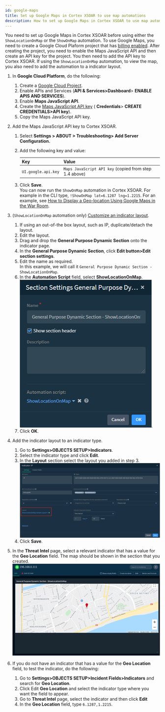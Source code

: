 ```yaml
---
id: google-maps
title: Set up Google Maps in Cortex XSOAR to use map automations
description: How to set up Google Maps in Cortex XSOAR to use map automations.
---
```


You need to set up Google Maps in Cortex XSOAR before using either the `ShowLocationOnMap` or the `ShowOnMap` automation. To use Google Maps, you need to create a Google Cloud Plaform project that has [billing enabled](https://developers.google.com/maps/documentation/javascript/cloud-setup#billing). After creating the project, you need to enable the Maps JavaScript API and then create an API key for the project. You then need to add the API key to Cortex XSOAR. If using the `ShowLocationOnMap` automation, to view the map, you also need to add the automation to a indicator layout.  


1. In **Google Cloud Platform**, do the following:
   1. Create a [Google Cloud Project](https://developers.google.com/maps/documentation/javascript/cloud-setup).
   2. Enable APIs and Services (**API & Services>Dashboard**> **ENABLE APIS AND SERVICES**).
   3. Enable **Maps JavaScript API**.
   4. Create the [Maps JavaScript API key](https://developers.google.com/maps/documentation/javascript/get-api-key#creating-api-keys) ( **Credentials**> **CREATE CREDENTIALS>API key**).
   6. Copy the Maps JavaScript API key.
2. Add the Maps JavaScript API key to Cortex XSOAR.
   1. Select **Settings > ABOUT > Troubleshooting> Add Server Configuration.**
   2. Add the following key and value: 

      | Key | Value |  
      | ----|----- | 
      | `UI.google.api.key`| `Maps JavaScript API key` (copied from step 1.4 above)|
    1. Click **Save**.
        <br/> You can now run the `ShowOnMap` automation in Cortex XSOAR. For example in the CLI type, `!ShowOnMap lat=6.1287 lng=1.2215`. For an example, see [How to Display a Geo-location Using Google Maps in the War Room](https://knowledgebase.paloaltonetworks.com/KCSArticleDetail?id=kA14u000000oMOUCA2&lang=en_US%E2%80%A9).
3. (`ShowLocationOnMap` automation only) [Customize an  indicator layout](https://docs.paloaltonetworks.com/cortex/cortex-xsoar/6-5/cortex-xsoar-admin/manage-indicators/understand-indicators/customize-indicator-view-layouts/customize-an-indicator-type-layout.html).
   1. If using an out-of-the box layout, such as IP, duplicate/detach the layout.
   2. Edit the layout.
   3. Drag and drop the **General Purpose Dynamic Section** onto the indicator page.
   4. In the **General Purpose Dynamic Section**, click **Edit button>Edit section settings**.
   5. Edit the name as required. <br/> In this example, we will call it `General Purpose Dynamic Section - ShowLocationOnMap`.
   6. In the **Automation Script** field, select **ShowLocationOnMap**.
    <br/> ![ShowLocatioOnMap](../../../docs/doc_imgs/reference/google-maps-gen-purpose.png).
   7. Click **OK**.

4. Add the indicator layout to an indicator type.
   1. Go to **Settings>OBJECTS SETUP>Indicators**.
   2. Select the indicator type and click **Edit**.
   3. In the **Layout** section select the layout you added in step 3.
   <br/> ![google-maps-indicator-type](../../../docs/doc_imgs/reference/google-maps-indicator-type.png)
   4. Click **Save**.

5. In the **Threat Intel** page, select a relevant indicator that has a value for the **Geo Location** field. The map should be shown in the section that you created.
    <br/> ![googlemaps](../../../docs/doc_imgs/reference/google-maps-map.png)
6. If you do not have an indicator that has a value for the **Geo Location** field, to test the indicator, do the following:
   1.  Go to **Settings>OBJECTS SETUP>Incident Fields>Indicators** and search for **Geo Location**. 
   2.  Click Edit **Geo Location** and select the indicator type where you want the field to appear.
   3.  Go to **Threat Intel** page, select the indicator and then click **Edit** 
   4.  In the **Geo Location** field, type `6.1287,1.2215`.
